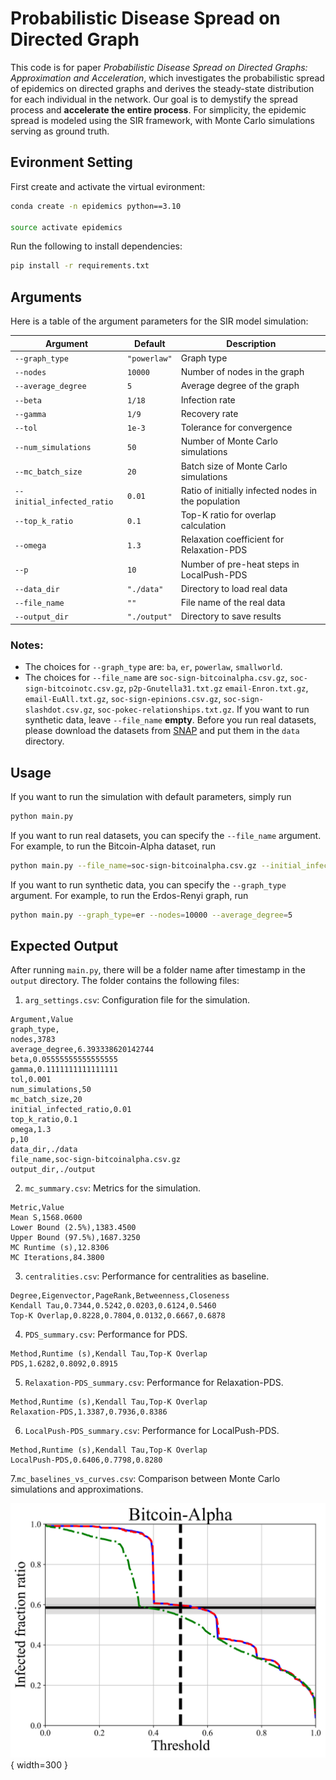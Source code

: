 # Probabilistic Disease Spread on Directed Graph

This code is for paper *Probabilistic Disease Spread on Directed Graphs: Approximation
and Acceleration*, which investigates the probabilistic spread of epidemics on directed graphs and derives the steady-state distribution for each individual in the network. Our goal is to demystify the spread process and **accelerate the entire process**. For simplicity, the epidemic spread is modeled using the SIR framework, with Monte Carlo simulations serving as ground truth.

## Evironment Setting

First create and activate the virtual evironment:

```bash
conda create -n epidemics python==3.10

source activate epidemics
```


Run the following to install dependencies:

```bash
pip install -r requirements.txt
```

## Arguments

Here is a table of the argument parameters for the SIR model simulation:

| Argument | Default | Description                                         |
|----------|---------|-----------------------------------------------------|
| `--graph_type` | `"powerlaw"` | Graph type                                          |
| `--nodes` | `10000` | Number of nodes in the graph                        |
| `--average_degree` | `5` | Average degree of the graph                         |
| `--beta` | `1/18` | Infection rate                                      |
| `--gamma` | `1/9` | Recovery rate                                       |
| `--tol` | `1e-3` | Tolerance for convergence                           |
| `--num_simulations` | `50` | Number of Monte Carlo simulations                   |
| `--mc_batch_size` | `20` | Batch size of Monte Carlo simulations               |
| `--initial_infected_ratio` | `0.01` | Ratio of initially infected nodes in the population |
| `--top_k_ratio` | `0.1` | Top-K ratio for overlap calculation                 |
| `--omega` | `1.3` | Relaxation coefficient for Relaxation-PDS           |
| `--p` | `10` | Number of pre-heat steps in LocalPush-PDS           |
| `--data_dir` | `"./data"` | Directory to load real data                         |
| `--file_name` | `""` | File name of the real data                          |
| `--output_dir` | `"./output"` | Directory to save results                           |

### Notes:
- The choices for `--graph_type` are: `ba`, `er`, `powerlaw`, `smallworld`.
- The choices for `--file_name` are `soc-sign-bitcoinalpha.csv.gz`, `soc-sign-bitcoinotc.csv.gz`, `p2p-Gnutella31.txt.gz` `email-Enron.txt.gz`, `email-EuAll.txt.gz`, `soc-sign-epinions.csv.gz`, `soc-sign-slashdot.csv.gz`, `soc-pokec-relationships.txt.gz`. If you want to run synthetic data, leave `--file_name` **empty**. Before you run real datasets, please download the datasets from [SNAP](https://snap.stanford.edu/data/index.html) and put them in the `data` directory.


## Usage
If you want to run the simulation with default parameters, simply run 

```bash
python main.py
```

If you want to run real datasets, you can specify the `--file_name` argument. For example, to run the Bitcoin-Alpha dataset, run

```bash
python main.py --file_name=soc-sign-bitcoinalpha.csv.gz --initial_infected_ratio=0.01
```

If you want to run synthetic data, you can specify the `--graph_type` argument. For example, to run the Erdos-Renyi graph, run

```bash
python main.py --graph_type=er --nodes=10000 --average_degree=5
```

## Expected Output
After running `main.py`, there will be a folder name after timestamp in the `output` directory. The folder contains the following files:

1. `arg_settings.csv`: Configuration file for the simulation.
```
Argument,Value
graph_type,
nodes,3783
average_degree,6.393338620142744
beta,0.05555555555555555
gamma,0.1111111111111111
tol,0.001
num_simulations,50
mc_batch_size,20
initial_infected_ratio,0.01
top_k_ratio,0.1
omega,1.3
p,10
data_dir,./data
file_name,soc-sign-bitcoinalpha.csv.gz
output_dir,./output
```

2. `mc_summary.csv`: Metrics for the simulation.
```
Metric,Value
Mean S,1568.0600
Lower Bound (2.5%),1383.4500
Upper Bound (97.5%),1687.3250
MC Runtime (s),12.8306
MC Iterations,84.3800
```

3. `centralities.csv`: Performance for centralities as baseline.
```
Degree,Eigenvector,PageRank,Betweenness,Closeness
Kendall Tau,0.7344,0.5242,0.0203,0.6124,0.5460
Top-K Overlap,0.8228,0.7804,0.0132,0.6667,0.6878
```

4. `PDS_summary.csv`: Performance for PDS.
```
Method,Runtime (s),Kendall Tau,Top-K Overlap
PDS,1.6282,0.8092,0.8915
```

5. `Relaxation-PDS_summary.csv`: Performance for Relaxation-PDS.
```
Method,Runtime (s),Kendall Tau,Top-K Overlap
Relaxation-PDS,1.3387,0.7936,0.8386
```

6. `LocalPush-PDS_summary.csv`: Performance for LocalPush-PDS.
```
Method,Runtime (s),Kendall Tau,Top-K Overlap
LocalPush-PDS,0.6406,0.7798,0.8280
```

7.`mc_baselines_vs_curves.csv`: Comparison between Monte Carlo simulations and approximations.

[//]: # (<img src="./figures/Bitcoin-Alpha.png" alt="output_figure" width="300">)
![output_figure](./figures/Bitcoin-Alpha.png){ width=300 }